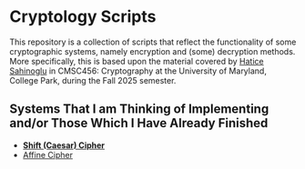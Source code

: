 # Cryptology Scripts
This repository is a collection of scripts that reflect the functionality of some cryptographic systems, namely encryption and (some) decryption methods. More specifically, this is based upon the material covered by [Hatice Sahinoglu](https://www-math.umd.edu/people/lecturers/item/1372-hsahinog.html) in CMSC456: Cryptography at the University of Maryland, College Park, during the Fall 2025 semester.

## Systems That I am Thinking of Implementing and/or Those Which I Have Already Finished
- [**Shift (Caesar) Cipher**](https://github.com/crt038/CryptologyScripts/blob/main/scripts/shiftcipher.py)
- [Affine Cipher](https://github.com/crt038/CryptologyScripts/blob/main/scripts/affinecipher.py)
